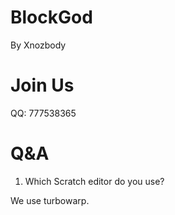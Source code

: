 # BlockGod
By Xnozbody

# Join Us
QQ: 777538365

# Q&A
1. Which Scratch editor do you use?

  We use turbowarp.
